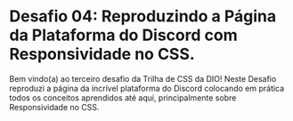 # Desafio 04: Reproduzindo a Página da Plataforma do Discord com Responsividade no CSS.

Bem vindo(a) ao terceiro desafio da Trilha de CSS da DIO! Neste Desafio reproduzi a página da incrível plataforma do Discord colocando em prática todos os conceitos aprendidos até aqui, principalmente sobre Responsividade no CSS.